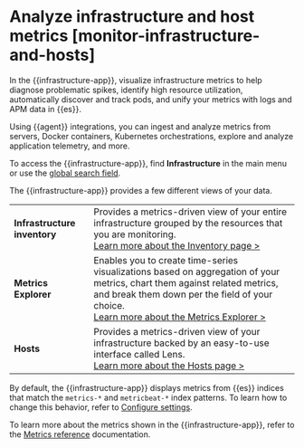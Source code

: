 # Analyze infrastructure and host metrics [monitor-infrastructure-and-hosts]

In the {{infrastructure-app}}, visualize infrastructure metrics to help diagnose problematic spikes, identify high resource utilization, automatically discover and track pods, and unify your metrics with logs and APM data in {{es}}.

Using {{agent}} integrations, you can ingest and analyze metrics from servers, Docker containers, Kubernetes orchestrations, explore and analyze application telemetry, and more.

To access the {{infrastructure-app}}, find **Infrastructure** in the main menu or use the [global search field](/explore-analyze/find-and-organize/find-apps-and-objects.md).

The {{infrastructure-app}} provides a few different views of your data.

|     |     |
| --- | --- |
| **Infrastructure inventory** | Provides a metrics-driven view of your entire infrastructure grouped by the resources that you are monitoring.<br>[Learn more about the Inventory page > ](../../../solutions/observability/infra-and-hosts/view-infrastructure-metrics-by-resource-type.md) |
| **Metrics Explorer** | Enables you to create time-series visualizations based on aggregation of your metrics, chart them against related metrics, and break them down per the field of your choice.<br>[Learn more about the Metrics Explorer > ](../../../solutions/observability/infra-and-hosts/explore-infrastructure-metrics-over-time.md) |
| **Hosts** | Provides a metrics-driven view of your infrastructure backed by an easy-to-use interface called Lens.<br>[Learn more about the Hosts page > ](../../../solutions/observability/infra-and-hosts/analyze-compare-hosts.md) |

By default, the {{infrastructure-app}} displays metrics from {{es}} indices that match the `metrics-*` and `metricbeat-*` index patterns. To learn how to change this behavior, refer to [Configure settings](../../../solutions/observability/infra-and-hosts/configure-settings.md).

To learn more about the metrics shown in the {{infrastructure-app}}, refer to the [Metrics reference](asciidocalypse://docs/docs-content/docs/reference/data-analysis/observability/metrics-reference.md) documentation.

